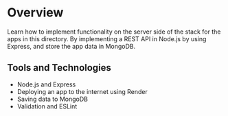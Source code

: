 # Overview 
Learn how to implement functionality on the server side of the stack for the apps in this directory. By implementing a REST API in Node.js by using Express, and store the app data in MongoDB.

## Tools and Technologies
* Node.js and Express 
* Deploying an app to the internet using Render
* Saving data to MongoDB 
* Validation and ESLint 
